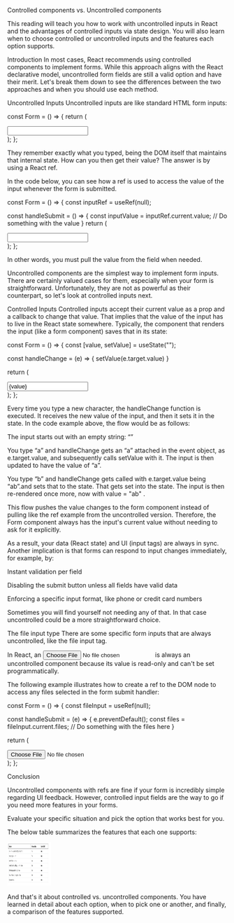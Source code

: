 Controlled components vs. Uncontrolled components

This reading will teach you how to work with uncontrolled inputs in React and the advantages of controlled inputs via state design. You will also learn when to choose controlled or uncontrolled inputs and the features each option supports.

Introduction
In most cases, React recommends using controlled components to implement forms. While this approach aligns with the React declarative model, uncontrolled form fields are still a valid option and have their merit. Let's break them down to see the differences between the two approaches and when you should use each method.

Uncontrolled Inputs
Uncontrolled inputs are like standard HTML form inputs:

const Form = () => { 
 return ( 
   <div> 
     <input type="text" /> 
   </div> 
 ); 
}; 

They remember exactly what you typed, being the DOM itself that maintains that internal state. How can you then get their value? The answer is by using a React ref.

In the code below, you can see how a ref is used to access the value of the input whenever the form is submitted.

const Form = () => { 
 const inputRef = useRef(null); 

 const handleSubmit = () => { 
   const inputValue = inputRef.current.value; 
   // Do something with the value 
 } 
 return ( 
   <form onSubmit={handleSubmit}> 
     <input ref={inputRef} type="text" /> 
   </form> 
 ); 
};

In other words, you must pull the value from the field when needed.

Uncontrolled components are the simplest way to implement form inputs. There are certainly valued cases for them, especially when your form is straightforward. Unfortunately, they are not as powerful as their counterpart, so let's look at controlled inputs next.

Controlled Inputs
Controlled inputs accept their current value as a prop and a callback to change that value. That implies that the value of the input has to live in the React state somewhere. Typically, the component that renders the input (like a form component) saves that in its state:

const Form = () => { 
 const [value, setValue] = useState(""); 

 const handleChange = (e) => { 
   setValue(e.target.value) 
 } 

 return ( 
   <form> 
     <input 
       value={value} 
       onChange={handleChange} 
       type="text" 
     /> 
   </form> 
 ); 
}; 

Every time you type a new character, the handleChange function is executed. It receives the new value of the input, and then it sets it in the state. In the code example above, the flow would be as follows:

The input starts out with an empty string: “”

You type “a” and handleChange gets an “a” attached in the event object, as e.target.value, and subsequently calls setValue with it. The input is then updated to have the value of “a”. 

You type “b” and handleChange gets called with e.target.value being “ab”.and sets that to the state. That gets set into the state. The input is then re-rendered once more, now with value = "ab" .

This flow pushes the value changes to the form component instead of pulling like the ref example from the uncontrolled version. Therefore, the Form component always has the input's current value without needing to ask for it explicitly.

As a result, your data (React state) and UI (input tags) are always in sync. Another implication is that forms can respond to input changes immediately, for example, by:

Instant validation per field 

Disabling the submit button unless all fields have valid data 

Enforcing a specific input format, like phone or credit card numbers 

Sometimes you will find yourself not needing any of that. In that case uncontrolled could be a more straightforward choice.

The file input type
There are some specific form inputs that are always uncontrolled, like the file input tag. 

In React, an <input type="file" /> is always an uncontrolled component because its value is read-only and can't be set programmatically. 

The following example illustrates how to create a ref to the DOM node to access any files selected in the form submit handler:

const Form = () => { 
 const fileInput = useRef(null); 

 const handleSubmit = (e) => { 
   e.preventDefault(); 
   const files = fileInput.current.files; 
   // Do something with the files here 
 } 

 return ( 
   <form onSubmit={handleSubmit}> 
     <input 
       ref={fileInput} 
       type="file" 
     /> 
   </form> 
 ); 
}; 


Conclusion 

Uncontrolled components with refs are fine if your form is incredibly simple regarding UI feedback. However, controlled input fields are the way to go if you need more features in your forms. 

Evaluate your specific situation and pick the option that works best for you.

The below table summarizes the features that each one supports:

<img src="1.png" width=100px height=100px>


And that's it about controlled vs. uncontrolled components. You have learned in detail about each option, when to pick one or another, and finally, a comparison of the features supported.